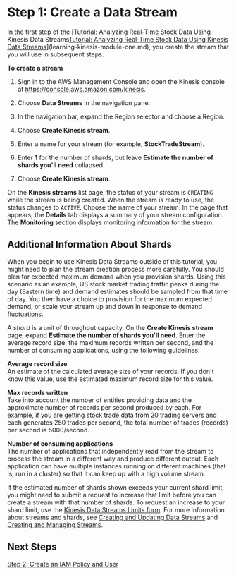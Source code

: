 # Step 1: Create a Data Stream<a name="learning-kinesis-module-one-create-stream"></a>

In the first step of the [Tutorial: Analyzing Real\-Time Stock Data Using Kinesis Data Streams[Tutorial: Analyzing Real\-Time Stock Data Using Kinesis Data Streams](learning-kinesis-module-one.md)](learning-kinesis-module-one.md), you create the stream that you will use in subsequent steps\.

**To create a stream**

1. Sign in to the AWS Management Console and open the Kinesis console at [https://console\.aws\.amazon\.com/kinesis](https://console.aws.amazon.com/kinesis)\.

1. Choose **Data Streams** in the navigation pane\.

1. In the navigation bar, expand the Region selector and choose a Region\.

1. Choose **Create Kinesis stream**\.

1. Enter a name for your stream \(for example, **StockTradeStream**\)\.

1. Enter **1** for the number of shards, but leave **Estimate the number of shards you'll need** collapsed\.

1. Choose **Create Kinesis stream**\.

On the **Kinesis streams** list page, the status of your stream is `CREATING` while the stream is being created\. When the stream is ready to use, the status changes to `ACTIVE`\. Choose the name of your stream\. In the page that appears, the **Details** tab displays a summary of your stream configuration\. The **Monitoring** section displays monitoring information for the stream\.

## Additional Information About Shards<a name="learning-kinesis-module-one-create-stream-info"></a>

When you begin to use Kinesis Data Streams outside of this tutorial, you might need to plan the stream creation process more carefully\. You should plan for expected maximum demand when you provision shards\. Using this scenario as an example, US stock market trading traffic peaks during the day \(Eastern time\) and demand estimates should be sampled from that time of day\. You then have a choice to provision for the maximum expected demand, or scale your stream up and down in response to demand fluctuations\. 

A *shard* is a unit of throughput capacity\. On the **Create Kinesis stream** page, expand **Estimate the number of shards you'll need**\. Enter the average record size, the maximum records written per second, and the number of consuming applications, using the following guidelines:

**Average record size**  
An estimate of the calculated average size of your records\. If you don't know this value, use the estimated maximum record size for this value\.

**Max records written**  
Take into account the number of entities providing data and the approximate number of records per second produced by each\. For example, if you are getting stock trade data from 20 trading servers and each generates 250 trades per second, the total number of trades \(records\) per second is 5000/second\. 

**Number of consuming applications**  
The number of applications that independently read from the stream to process the stream in a different way and produce different output\. Each application can have multiple instances running on different machines \(that is, run in a cluster\) so that it can keep up with a high volume stream\.

If the estimated number of shards shown exceeds your current shard limit, you might need to submit a request to increase that limit before you can create a stream with that number of shards\. To request an increase to your shard limit, use the [Kinesis Data Streams Limits form](https://console.aws.amazon.com/support/home#/case/create?issueType=service-limit-increase&limitType=service-code-kinesis)\. For more information about streams and shards, see [Creating and Updating Data Streams](amazon-kinesis-streams.md) and [Creating and Managing Streams](working-with-streams.md)\.

## Next Steps<a name="learning-kinesis-module-one-create-stream-next"></a>

[Step 2: Create an IAM Policy and User](learning-kinesis-module-one-iam.md)